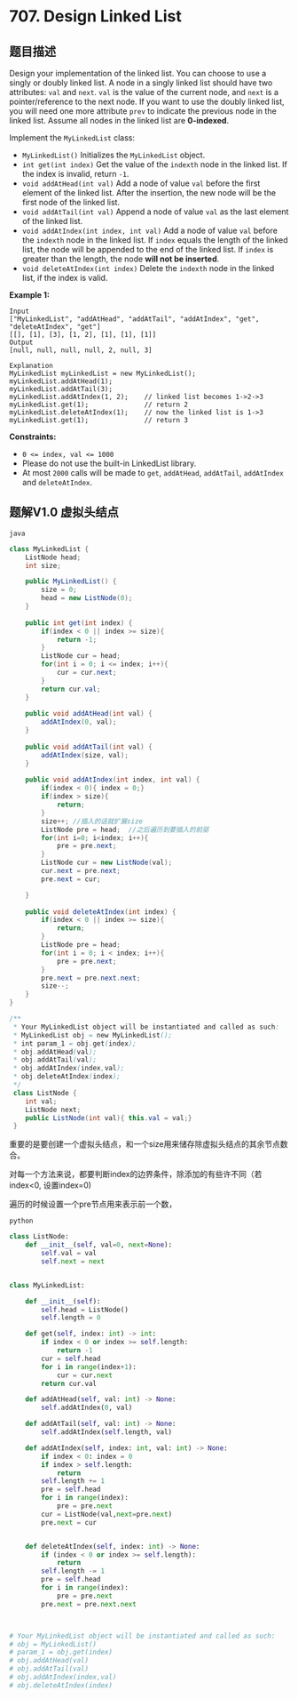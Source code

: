 # 707. Design Linked List

## 题目描述

Design your implementation of the linked list. You can choose to use a singly or doubly linked list.
A node in a singly linked list should have two attributes: `val` and `next`. `val` is the value of the current node, and `next` is a pointer/reference to the next node.
If you want to use the doubly linked list, you will need one more attribute `prev` to indicate the previous node in the linked list. Assume all nodes in the linked list are **0-indexed**.

Implement the `MyLinkedList` class:

- `MyLinkedList()` Initializes the `MyLinkedList` object.
- `int get(int index)` Get the value of the `indexth` node in the linked list. If the index is invalid, return `-1`.
- `void addAtHead(int val)` Add a node of value `val` before the first element of the linked list. After the insertion, the new node will be the first node of the linked list.
- `void addAtTail(int val)` Append a node of value `val` as the last element of the linked list.
- `void addAtIndex(int index, int val)` Add a node of value `val` before the `indexth` node in the linked list. If `index` equals the length of the linked list, the node will be appended to the end of the linked list. If `index` is greater than the length, the node **will not be inserted**.
- `void deleteAtIndex(int index)` Delete the `indexth` node in the linked list, if the index is valid.

 

**Example 1:**

```
Input
["MyLinkedList", "addAtHead", "addAtTail", "addAtIndex", "get", "deleteAtIndex", "get"]
[[], [1], [3], [1, 2], [1], [1], [1]]
Output
[null, null, null, null, 2, null, 3]

Explanation
MyLinkedList myLinkedList = new MyLinkedList();
myLinkedList.addAtHead(1);
myLinkedList.addAtTail(3);
myLinkedList.addAtIndex(1, 2);    // linked list becomes 1->2->3
myLinkedList.get(1);              // return 2
myLinkedList.deleteAtIndex(1);    // now the linked list is 1->3
myLinkedList.get(1);              // return 3
```

 

**Constraints:**

- `0 <= index, val <= 1000`
- Please do not use the built-in LinkedList library.
- At most `2000` calls will be made to `get`, `addAtHead`, `addAtTail`, `addAtIndex` and `deleteAtIndex`.



## 题解V1.0 虚拟头结点

`java`

```java
class MyLinkedList {
    ListNode head;
    int size;

    public MyLinkedList() {
        size = 0;
        head = new ListNode(0);
    }
    
    public int get(int index) {
        if(index < 0 || index >= size){
            return -1;
        }
        ListNode cur = head;
        for(int i = 0; i <= index; i++){
            cur = cur.next;
        }
        return cur.val;
    }
    
    public void addAtHead(int val) {
        addAtIndex(0, val);
    }
    
    public void addAtTail(int val) {
        addAtIndex(size, val);
    }
    
    public void addAtIndex(int index, int val) {
        if(index < 0){ index = 0;}
        if(index > size){
            return;
        }
        size++; //插入的话就扩展size
        ListNode pre = head;  //之后遍历到要插入的前驱
        for(int i=0; i<index; i++){
            pre = pre.next;
        }
        ListNode cur = new ListNode(val);
        cur.next = pre.next;
        pre.next = cur;

    }
    
    public void deleteAtIndex(int index) {
        if(index < 0 || index >= size){
            return;
        }
        ListNode pre = head;
        for(int i = 0; i < index; i++){
            pre = pre.next;
        }
        pre.next = pre.next.next;
        size--;
    }
}

/**
 * Your MyLinkedList object will be instantiated and called as such:
 * MyLinkedList obj = new MyLinkedList();
 * int param_1 = obj.get(index);
 * obj.addAtHead(val);
 * obj.addAtTail(val);
 * obj.addAtIndex(index,val);
 * obj.deleteAtIndex(index);
 */
 class ListNode {
    int val;
    ListNode next;
    public ListNode(int val){ this.val = val;}
 }
```

重要的是要创建一个虚拟头结点，和一个size用来储存除虚拟头结点的其余节点数合。

对每一个方法来说，都要判断index的边界条件，除添加的有些许不同（若index<0, 设置index=0)

遍历的时候设置一个pre节点用来表示前一个数，



`python`

```python
class ListNode:
    def __init__(self, val=0, next=None):
        self.val = val
        self.next = next


class MyLinkedList:

    def __init__(self):
        self.head = ListNode()
        self.length = 0

    def get(self, index: int) -> int:
        if index < 0 or index >= self.length:
            return -1
        cur = self.head
        for i in range(index+1):
            cur = cur.next
        return cur.val

    def addAtHead(self, val: int) -> None:
        self.addAtIndex(0, val)

    def addAtTail(self, val: int) -> None:
        self.addAtIndex(self.length, val)

    def addAtIndex(self, index: int, val: int) -> None:
        if index < 0: index = 0 
        if index > self.length:
            return
        self.length += 1
        pre = self.head
        for i in range(index):
            pre = pre.next
        cur = ListNode(val,next=pre.next)
        pre.next = cur


    def deleteAtIndex(self, index: int) -> None:
        if (index < 0 or index >= self.length):
            return
        self.length -= 1
        pre = self.head
        for i in range(index):
            pre = pre.next
        pre.next = pre.next.next



# Your MyLinkedList object will be instantiated and called as such:
# obj = MyLinkedList()
# param_1 = obj.get(index)
# obj.addAtHead(val)
# obj.addAtTail(val)
# obj.addAtIndex(index,val)
# obj.deleteAtIndex(index)
```

